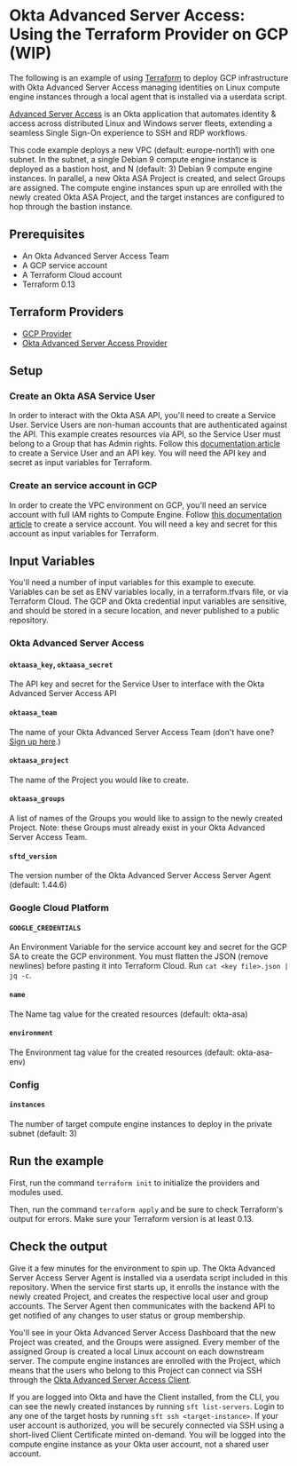 # Okta Advanced Server Access: Using the Terraform Provider on GCP (WIP)

The following is an example of using [Terraform](https://www.terraform.io/) to deploy GCP infrastructure with Okta Advanced Server Access managing identities on Linux compute engine instances through a local agent that is installed via a userdata script.

[Advanced Server Access](https://www.okta.com/products/advanced-server-access/) is an Okta application that automates identity & access across distributed Linux and Windows server fleets, extending a seamless Single Sign-On experience to SSH and RDP workflows.

This code example deploys a new VPC (default: europe-north1) with one subnet. In the subnet, a single Debian 9 compute engine instance is deployed as a bastion host, and N (default: 3) Debian 9 compute engine instances. In parallel, a new Okta ASA Project is created, and select Groups are assigned. The compute engine instances spun up are enrolled with the newly created Okta ASA Project, and the target instances are configured to hop through the bastion instance.

## Prerequisites

- An Okta Advanced Server Access Team
- A GCP service account 
- A Terraform Cloud account
- Terraform 0.13

## Terraform Providers

- [GCP Provider](https://github.com/hashicorp/terraform-provider-google)
- [Okta Advanced Server Access Provider](https://github.com/oktadeveloper/terraform-provider-oktaasa)

## Setup

### Create an Okta ASA Service User

In order to interact with the Okta ASA API, you'll need to create a Service User. Service Users are non-human accounts that are authenticated against the API. This example creates resources via API, so the Service User must belong to a Group that has Admin rights. Follow this [documentation article](https://help.okta.com/en/prod/Content/Topics/Adv_Server_Access/docs/service-users.htm) to create a Service User and an API key. You will need the API key and secret as input variables for Terraform.

### Create an service account in GCP

In order to create the VPC environment on GCP, you'll need an service account with full IAM rights to Compute Engine. Follow [this documentation article](https://cloud.google.com/iam/docs/creating-managing-service-accounts) to create a service account. You will need a key and secret for this account as input variables for Terraform.

## Input Variables

You'll need a number of input variables for this example to execute. Variables can be set as ENV variables locally, in a terraform.tfvars file, or via Terraform Cloud. The GCP and Okta credential input variables are sensitive, and should be stored in a secure location, and never published to a public repository.

### Okta Advanced Server Access

#### `oktaasa_key`, `oktaasa_secret`

The API key and secret for the Service User to interface with the Okta Advanced Server Access API

#### `oktaasa_team`

The name of your Okta Advanced Server Access Team (don't have one? [Sign up here](https://app.scaleft.com/p/signup).)

#### `oktaasa_project`

The name of the Project you would like to create. 

#### `oktaasa_groups`

A list of names of the Groups you would like to assign to the newly created Project. Note: these Groups must already exist in your Okta Advanced Server Access Team.

#### `sftd_version`

The version number of the Okta Advanced Server Access Server Agent (default: 1.44.6)

### Google Cloud Platform

#### `GOOGLE_CREDENTIALS`

An Environment Variable for the service account key and secret for the GCP SA to create the GCP environment. You must flatten the JSON (remove newlines) before pasting it into Terraform Cloud. Run `cat <key file>.json | jq -c`.

#### `name`

The Name tag value for the created resources (default: okta-asa)

#### `environment`

The Environment tag value for the created resources (default: okta-asa-env)

### Config

#### `instances`

The number of target compute engine instances to deploy in the private subnet (default: 3)

## Run the example

First, run the command `terraform init` to initialize the providers and modules used.

Then, run the command `terraform apply` and be sure to check Terraform's output for errors. Make sure your Terraform version is at least 0.13.

## Check the output

Give it a few minutes for the environment to spin up. The Okta Advanced Server Access Server Agent is installed via a userdata script included in this repository. When the service first starts up, it enrolls the instance with the newly created Project, and creates the respective local user and group accounts. The Server Agent then communicates with the backend API to get notified of any changes to user status or group membership.

You'll see in your Okta Advanced Server Access Dashboard that the new Project was created, and the Groups were assigned. Every member of the assigned Group is created a local Linux account on each downstream server. The compute engine instances are enrolled with the Project, which means that the users who belong to this Project can connect via SSH through the [Okta Advanced Server Access Client](https://help.okta.com/en/prod/Content/Topics/Adv_Server_Access/docs/sft.htm).

If you are logged into Okta and have the Client installed, from the CLI, you can see the newly created instances by running `sft list-servers`. Login to any one of the target hosts by running `sft ssh <target-instance>`. If your user account is authorized, you will be securely connected via SSH using a short-lived Client Certificate minted on-demand. You will be logged into the compute engine instance as your Okta user account, not a shared user account.








